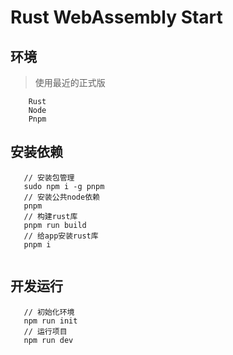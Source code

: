 # Rust WebAssembly Start

## 环境

> 使用最近的正式版

``` 
    Rust
    Node
    Pnpm 
```

## 安装依赖

```
   // 安装包管理
   sudo npm i -g pnpm
   // 安装公共node依赖
   pnpm 
   // 构建rust库
   pnpm run build
   // 给app安装rust库
   pnpm i
   
```

## 开发运行

```
   // 初始化环境
   npm run init
   // 运行项目
   npm run dev
```
